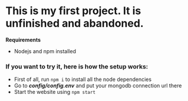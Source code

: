 # This is my first project. It is unfinished and abandoned.

**Requirements**
- Nodejs and npm installed

### If you want to try it, here is how the setup works: ###

- First of all, run ```npm i``` to install all the node dependencies
- Go to ***config/config.env*** and put your mongodb connection url there
-  Start the website using ```npm start```
